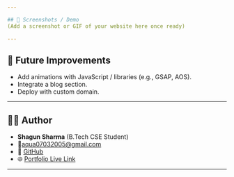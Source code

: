 ```yaml
---

## 📸 Screenshots / Demo
(Add a screenshot or GIF of your website here once ready)  

---
```


## 🌟 Future Improvements
- Add animations with JavaScript / libraries (e.g., GSAP, AOS).  
- Integrate a blog section.  
- Deploy with custom domain.  

---

## 👨‍💻 Author
- **Shagun Sharma** (B.Tech CSE Student)  
- 📧aqua07032005@gmail.com  
- 🔗 [GitHub](https://github.com/aqua07032005)  
- 🌐 [Portfolio Live Link](https://aqua07032005.github.io/Projects)  

---
